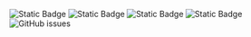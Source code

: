 ![Static Badge](https://img.shields.io/badge/blacklists-60-000000) ![Static Badge](https://img.shields.io/badge/blacklisted-2891670-cc0000) ![Static Badge](https://img.shields.io/badge/whitelisted-2250-00CC00) ![Static Badge](https://img.shields.io/badge/streaming_blacklist-28107-000000) ![GitHub issues](https://img.shields.io/github/issues/fabriziosalmi/blacklists)

